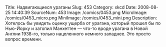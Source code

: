 Title: Надвигающиеся ураганы 
Slug: 453 
Category: xkcd 
Date: 2008-08-25 14:40:39 
SourceNum: 453 
Image: /comics/0453.png 
MicroImage: /comics/0453_micro.png 
MiniImage: /comics/0453_mini.png 
Description: Хотелось бы увидеть оценку ущерба от урагана, который прошел бы по Нью-Йорку и затопил Манхеттен — что-то вроде урагана в Новой Англии 1938-го, только нацеленного немного западнее. Это просто вопрос времени. 

